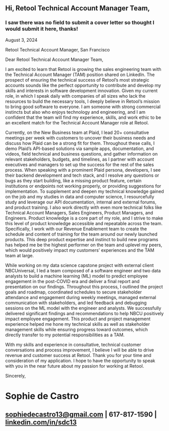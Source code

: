 ## Hi, Retool Technical Account Manager Team, 
### I saw there was no field to submit a cover letter so thought I would submit it here, thanks!

August 3, 2024

Retool
Technical Account Manager, San Francisco

Dear Retool Technical Account Manager Team,

I am excited to learn that Retool is growing the sales engineering team with the Technical Account Manager (TAM) position shared on LinkedIn. The prospect of ensuring the technical success of Retool’s most strategic accounts sounds like the perfect opportunity to contribute and develop my skills and interests in software development innovation. Given my current role, in which I speak daily with companies of all sizes who lack the resources to build the necessary tools, I deeply believe in Retool’s mission to bring good software to everyone. I am someone with strong commercial instincts but also who enjoys technology and engineering, and I am confident that the team will find my experience, skills, and work ethic to be an excellent match for the Technical Account Manager role at Retool.

Currently, on the New Business team at Plaid, I lead 20+ consultative meetings per week with customers to uncover their business needs and discuss how Plaid can be a strong fit for them. Throughout these calls, I demo Plaid’s API-based solutions via sample apps, documentation, and videos, field technical and business questions, and gather information on relevant stakeholders, budgets, and timelines, as I partner with account executives and managers to set up the success for the rest of the sales process. When speaking with a prominent Plaid persona, developers, I see their backend development and tech stack, and I resolve any questions or bugs as they start building, like a missing product feature, certain institutions or endpoints not working properly, or providing suggestions for implementation. To supplement and deepen my technical knowledge gained on the job and my studies in data and computer science, I resourcefully study and leverage our API documentation, internal and external forums, and product training. I also work directly with even more technical folks like Technical Account Managers, Sales Engineers, Product Managers, and Engineers. Product knowledge is a core part of my role, and I strive to make this level of product knowledge accessible and repeatable across the team. Specifically, I work with our Revenue Enablement team to create the schedule and content of training for the team around our newly launched products. This deep product expertise and instinct to build new programs has helped me be the highest performer on the team and uplevel my peers, which would positively impact my customers’ experiences and the TAM team at large. 

While working on my data science capstone project with external client NBCUniversal, I led a team composed of a software engineer and two data analysts to build a machine learning (ML) model to predict employee engagement in the post-COVID era and deliver a final report and presentation on our findings. Throughout this process, I outlined the project goals and roadmap, coordinated schedules to secure stakeholder attendance and engagement during weekly meetings, managed external communication with stakeholders, and led feedback and debugging sessions on the ML model with the engineer and analysts. We successfully delivered significant findings and recommendations to help NBCU positively impact employee engagement. This product and project management experience helped me hone my technical skills as well as stakeholder management skills while ensuring progress toward outcomes, which directly transfer to my potential responsibilities as a TAM. 

With my skills and experience in consultative, technical customer conversations and process improvement, I believe I will be able to drive revenue and customer success at Retool. Thank you for your time and consideration of my application. I hope to have the opportunity to speak with you in the near future about my passion for working at Retool.

Sincerely,

# Sophie de Castro
## sophiedecastro13@gmail.com | 617-817-1590 | [linkedin.com/in/sdc13](https://www.linkedin.com/in/sdc13/)

